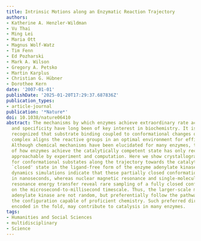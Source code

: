 ```yaml
---
title: Intrinsic Motions along an Enzymatic Reaction Trajectory
authors:
- Katherine A. Henzler-Wildman
- Vu Thai
- Ming Lei
- Maria Ott
- Magnus Wolf-Watz
- Tim Fenn
- Ed Pozharski
- Mark A. Wilson
- Gregory A. Petsko
- Martin Karplus
- Christian G. Hübner
- Dorothee Kern
date: '2007-01-01'
publishDate: '2025-01-20T17:29:37.687836Z'
publication_types:
- article-journal
publication: '*Nature*'
doi: 10.1038/nature06410
abstract: The mechanisms by which enzymes achieve extraordinary rate acceleration
  and specificity have long been of key interest in biochemistry. It is generally
  recognized that substrate binding coupled to conformational changes of the substrate--enzyme
  complex aligns the reactive groups in an optimal environment for efficient chemistry.
  Although chemical mechanisms have been elucidated for many enzymes, the question
  of how enzymes achieve the catalytically competent state has only recently become
  approachable by experiment and computation. Here we show crystallographic evidence
  for conformational substates along the trajectory towards the catalytically competent
  `closed' state in the ligand-free form of the enzyme adenylate kinase. Molecular
  dynamics simulations indicate that these partially closed conformations are sampled
  in nanoseconds, whereas nuclear magnetic resonance and single-molecule fluorescence
  resonance energy transfer reveal rare sampling of a fully closed conformation occurring
  on the microsecond-to-millisecond timescale. Thus, the larger-scale motions in substrate-free
  adenylate kinase are not random, but preferentially follow the pathways that create
  the configuration capable of proficient chemistry. Such preferred directionality,
  encoded in the fold, may contribute to catalysis in many enzymes.
tags:
- Humanities and Social Sciences
- multidisciplinary
- Science
---
```

